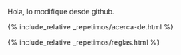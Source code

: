 ---
---
  <main>
  
  Hola, lo modifique desde github.

{% include_relative _repetimos/acerca-de.html %}

{% include_relative _repetimos/reglas.html %}


  </main>
